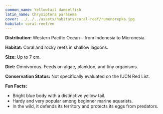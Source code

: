 ```yaml
---
common_name: Yellowtail damselfish
latin_name: Chrysiptera parasema
cover: ../../../assets/habitats/coral-reef/rumenorepka.jpg
habitat: coral-reef/en
---
```

**Distribution:** Western Pacific Ocean – from Indonesia to Micronesia.

**Habitat:** Coral and rocky reefs in shallow lagoons.

**Size:** Up to 7 cm.

**Diet:** Omnivorous. Feeds on algae, plankton, and tiny organisms.

**Conservation Status:** Not specifically evaluated on the IUCN Red List.

**Fun Facts:**  
- Bright blue body with a distinctive yellow tail.  
- Hardy and very popular among beginner marine aquarists.  
- In the wild, it defends its territory and protects its eggs from predators.

